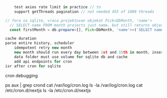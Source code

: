 ```ts
    test axios rate limit in practice // to
    support getThreads pagination // not needed 455 of 1000 threads

// fora sa sqlite, vraca projektovan objekat Pick<DbMonth, 'name'>
  // SELECT name FROM month projects just name, but still returns object { name }
  const firstMonth = db.prepare<[], Pick<DbMonth, 'name'>>(`SELECT name FROM month ORDER BY name ASC LIMIT 1`).get();

cache duration
parse entire history, scheduler
    idempotent retry new month
    new month should run every day between 1st and 15th in month, insert or update
    data folder must use volume for sqlite db and cache
    add api endpoints for cron
isr after cron for sqlite
```

cron debugging

ps aux | grep crond
cat /var/log/cron.log
ls -la /var/log/cron.log
cat /etc/cron.d/nextjs
ls -la /etc/cron.d/nextjs
